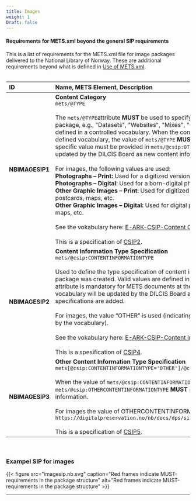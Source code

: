 ```yaml
---
title: Images
weight: 1
Draft: false
---
```



#### Requirements for METS.xml beyond the general SIP requirements
This is a list of requirements for the METS.xml file for image packages delivered to the National Library of Norway. These are additional requirements beyond what is defined in [Use of METS.xml](https://digitalpreservation.no/docs/dps/sip/1.0/mets/). <br><br>

| **ID** | **Name, METS Element, Description** | **Requirement** | **Cardinality** |
|:---|:---|:---|:---|
| **NBIMAGESIP1** | **Content Category**<br>`mets/@TYPE`<br><br>The `mets/@TYPE`attribute **MUST** be used to specify the content category of the package, e.g., "Datasets", "Websites", "Mixes", "Other", etc. Valid values are defined in a controlled vocabulary. When the content category falls outside the defined vocabulary, the value of `mets/@TYPE` **MUST**  be set to "OTHER", and the specific value must be provided in `mets/@csip:OTHERTYPE`. The vocabulary will be updated by the DILCIS Board as new content information specifications are added.<br><br>For images, the following values are used:<br>**Photographs – Print:** Used for a digitized version of a physical photograph. <br>**Photographs – Digital:** Used for a born-digital photograph. <br>**Other Graphic Images – Print:** Used for digitized versions of posters, drawings, postcards, maps, etc.<br>**Other Graphic Images – Digital:**  Used for digital posters, drawings, postcards, maps, etc.<br><br>See the vokabulary here: [E-ARK-CSIP-Content Category](https://github.com/DILCISBoard/E-ARK-CSIP/blob/master/schema/CSIPVocabularyContentCategory.xml). <br><br>This is a specification of [CSIP2](https://earkcsip.dilcis.eu/#CSIP2). | **MUST** | **1..1** |
| **NBIMAGESIP2** | **Content Information Type Specification**<br>`mets/@csip:CONTENTINFORMATIONTYPE`<br><br>Used to define the type specification of content information applied when the package was created. Valid values are defined in a controlled vocabulary. The attribute is mandatory for METS documents at the representation level. The vocabulary will be updated by the DILCIS Board as new content information specifications are added.<br><br>For images, the value “OTHER” is used (indicating a value not currently covered by the vocabulary).<br><br>See the vokabulary here: [E-ARK-CSIP-Content Information Type](https://github.com/DILCISBoard/E-ARK-CSIP/blob/master/schema/CSIPVocabularyContentInformationType.xml).<br> <br>This is a spesification of [CSIP4](https://earkcsip.dilcis.eu/#CSIP4). | **MUST** | **1..1** |
| **NBIMAGESIP3** | **Other Content Information Type Specification**<br>`mets[@csip:CONTENTINFORMATIONTYPE='OTHER']/@csip:OTHERCONTENTINFORMATIONTYPE`<br> <br>When the value of `mets/@csip:CONTENTINFORMATIONTYPE` is «OTHER», the `mets/@csip:OTHERCONTENTINFORMATIONTYPE` **MUST** specify the type of content information.<br> <br>For images the value of OTHERCONTENTINFORMATIONTYPE **MUST** be: `https://digitalpreservation.no/nb/docs/dps/sip/1.0/profiles/images/`<br><br>This is a specification of [CSIP5](https://earkcsip.dilcis.eu/#CSIP5). | **MUST** | **1..1** |

<br>

### Exampel SIP for images 

{{< figure src="imagesip.nb.svg" caption="Red frames indicate MUST-requirements in the package structure" alt="Red frames indicate MUST-requirements in the package structure" >}}

---
